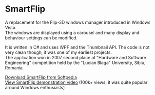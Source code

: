 SmartFlip
=========

A replacement for the Flip-3D windows manager introduced in Windows Vista.  
The windows are displayed using a carousel and many display and behaviour settings can be modified.  

It is written in C# and uses WPF and the Thumbnail API. The code is not very clean though, it was one of my earliest projects.  
The application won in 2007 second place at "Hardware and Software Engineering" competition
held by the "Lucian Blaga" University, Sibiu, Romania.  

[Download SmartFlip from Softpedia](http://www.softpedia.com/get/System/OS-Enhancements/SmartFlip.shtml)  
[View SmartFlip demonstration video](http://youtu.be/bYX6YboNA4c) (100k+ views, it was quite popular around Windows enthusiasts)
